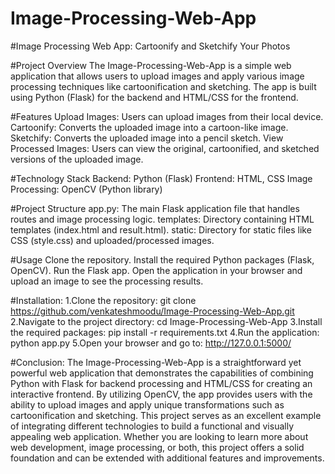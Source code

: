 # Image-Processing-Web-App
#Image Processing Web App: Cartoonify and Sketchify Your Photos

#Project Overview
The Image-Processing-Web-App is a simple web application that allows users to upload images and apply various image processing techniques like cartoonification and sketching. The app is built using Python (Flask) for the backend and HTML/CSS for the frontend.

#Features
Upload Images: Users can upload images from their local device.
Cartoonify: Converts the uploaded image into a cartoon-like image.
Sketchify: Converts the uploaded image into a pencil sketch.
View Processed Images: Users can view the original, cartoonified, and sketched versions of the uploaded image.

#Technology Stack
Backend: Python (Flask)
Frontend: HTML, CSS
Image Processing: OpenCV (Python library)

#Project Structure
app.py: The main Flask application file that handles routes and image processing logic.
templates: Directory containing HTML templates (index.html and result.html).
static: Directory for static files like CSS (style.css) and uploaded/processed images.

#Usage
Clone the repository.
Install the required Python packages (Flask, OpenCV).
Run the Flask app.
Open the application in your browser and upload an image to see the processing results.

#Installation:
1.Clone the repository:
git clone  https://github.com/venkateshmoodu/Image-Processing-Web-App.git
2.Navigate to the project directory:
cd Image-Processing-Web-App
3.Install the required packages:
pip install -r requirements.txt
4.Run the application:
python app.py
5.Open your browser and go to:
http://127.0.0.1:5000/

#Conclusion:
The Image-Processing-Web-App is a straightforward yet powerful web application that demonstrates the capabilities of combining Python with Flask for backend processing and HTML/CSS for creating an interactive frontend. By utilizing OpenCV, the app provides users with the ability to upload images and apply unique transformations such as cartoonification and sketching. This project serves as an excellent example of integrating different technologies to build a functional and visually appealing web application. Whether you are looking to learn more about web development, image processing, or both, this project offers a solid foundation and can be extended with additional features and improvements.
